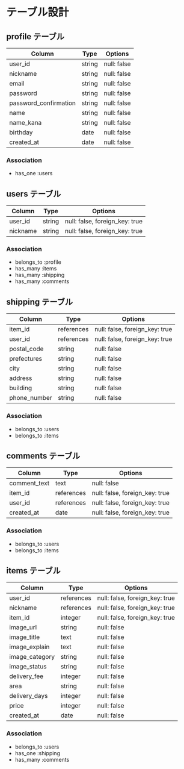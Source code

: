 # テーブル設計

## profile テーブル

| Column                | Type   | Options     |
| --------------------- | ------ | ----------- |
| user_id               | string | null: false |
| nickname              | string | null: false |
| email                 | string | null: false |
| password              | string | null: false |
| password_confirmation | string | null: false |
| name                  | string | null: false |
| name_kana             | string | null: false |
| birthday              | date   | null: false |
| created_at            | date   | null: false |

### Association

- has_one :users

## users テーブル

| Column   | Type   | Options                        |
| -------- | ------ | ------------------------------ |
| user_id  | string | null: false, foreign_key: true |
| nickname | string | null: false, foreign_key: true |

### Association

- belongs_to :profile
- has_many :items
- has_many :shipping
- has_many :comments

## shipping テーブル

| Column      | Type       | Options                        |
| ----------- | ---------- | ------------------------------ |
| item_id     | references | null: false, foreign_key: true |
| user_id     | references | null: false, foreign_key: true |
| postal_code | string     | null: false                    |
| prefectures | string     | null: false                    |
| city        | string     | null: false                    |
| address     | string     | null: false                    |
| building    | string     | null: false                    |
| phone_number| string     | null: false                    |

### Association

- belongs_to :users
- belongs_to :items

## comments テーブル

| Column       | Type       | Options                        |
| ------------ | ---------- | ------------------------------ |
| comment_text | text       | null: false                    |
| item_id      | references | null: false, foreign_key: true |
| user_id      | references | null: false, foreign_key: true |
| created_at   | date       | null: false, foreign_key: true |

### Association

- belongs_to :users
- belongs_to :items

## items テーブル

| Column         | Type       | Options                        |
| -------------- | ---------- | ------------------------------ |
| user_id        | references | null: false, foreign_key: true |
| nickname       | references | null: false, foreign_key: true |
| item_id        | integer    | null: false, foreign_key: true |
| image_url      | string     | null: false                    |
| image_title    | text       | null: false                    |
| image_explain  | text       | null: false                    |
| image_category | string     | null: false                    |
| image_status   | string     | null: false                    |
| delivery_fee   | integer    | null: false                    |
| area           | string     | null: false                    |
| delivery_days  | integer    | null: false                    |
| price          | integer    | null: false                    |
| created_at     | date       | null: false                    |

### Association

- belongs_to :users
- has_one :shipping
- has_many :comments
